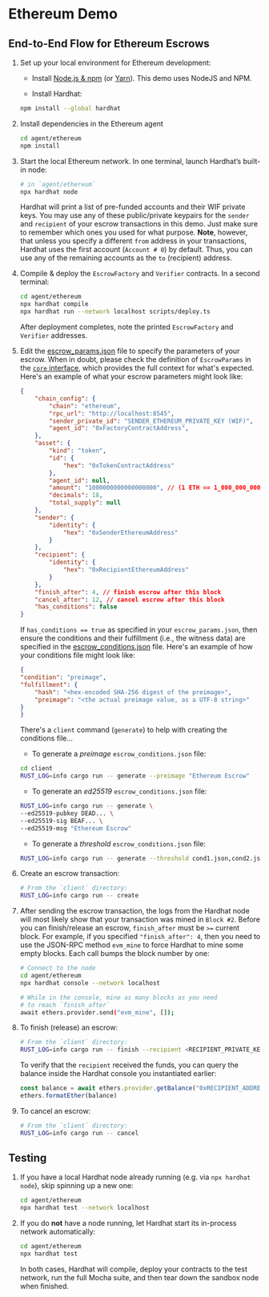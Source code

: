 # Ethereum Demo

## End-to-End Flow for Ethereum Escrows

1. Set up your local environment for Ethereum development:

    * Install [Node.js & npm](https://nodejs.org/) (or [Yarn](https://classic.yarnpkg.com/lang/en/docs/install/)). This demo uses NodeJS and NPM.

    * Install Hardhat:

    ```sh
    npm install --global hardhat
    ```

2. Install dependencies in the Ethereum agent

    ```sh
    cd agent/ethereum
    npm install
    ```

3. Start the local Ethereum network. In one terminal, launch Hardhat’s built-in node:

    ```sh
    # in `agent/ethereum`
    npx hardhat node
    ```

    Hardhat will print a list of pre-funded accounts and their WIF private keys. You may use any of these public/private keypairs for the `sender` and `recipient` of your escrow transactions in this demo. Just make sure to remember which ones you used for what purpose. **Note**, however, that unless you specify a different `from` address in your transactions, Hardhat uses the first account (`Account # 0`) by default. Thus, you can use any of the remaining accounts as the `to` (recipient) address.

4. Compile & deploy the `EscrowFactory` and `Verifier` contracts. In a second terminal:

    ```sh
    cd agent/ethereum
    npx hardhat compile
    npx hardhat run --network localhost scripts/deploy.ts
    ```

    After deployment completes, note the printed `EscrowFactory` and `Verifier` addresses.

5. Edit the [escrow_params.json](/templates/escrow_params.json) file to specify the parameters of your escrow. When in doubt, please check the definition of `EscrowParams` in the [`core` interface](/core/src/interface.rs), which provides the full context for what's expected. Here's an example of what your escrow parameters might look like:

    ```json
    {
        "chain_config": {
            "chain": "ethereum",
            "rpc_url": "http://localhost:8545",
            "sender_private_id": "SENDER_ETHEREUM_PRIVATE_KEY (WIF)",
            "agent_id": "0xFactoryContractAddress",
        },
        "asset": {
            "kind": "token",
            "id": {
                "hex": "0xTokenContractAddress"
            },
            "agent_id": null,
            "amount": "1000000000000000000", // (1 ETH == 1_000_000_000_000_000_000 wei)
            "decimals": 18,
            "total_supply": null
        },
        "sender": {
            "identity": {
                "hex": "0xSenderEthereumAddress"
            }
        },
        "recipient": {
            "identity": {
                "hex": "0xRecipientEthereumAddress"
            }
        },
        "finish_after": 4, // finish escrow after this block
        "cancel_after": 12, // cancel escrow after this block
        "has_conditions": false
    }
    ```

    If `has_conditions == true` as specified in your `escrow_params.json`, then ensure the conditions and their fulfillment (i.e., the witness data) are specified in the [escrow_conditions.json](/templates/escrow_conditions.json) file. Here's an example of how your conditions file might look like:

    ```json
    {
    "condition": "preimage",
    "fulfillment": {
        "hash": "<hex-encoded SHA-256 digest of the preimage>",
        "preimage": "<the actual preimage value, as a UTF-8 string>"
    }
    }
    ```

    There's a `client` command (`generate`) to help with creating the conditions file...

    * To generate a _preimage_ `escrow_conditions.json` file:

    ```sh
    cd client
    RUST_LOG=info cargo run -- generate --preimage "Ethereum Escrow"
    ```

    * To generate an _ed25519_ `escrow_conditions.json` file:

    ```sh
    RUST_LOG=info cargo run -- generate \
    --ed25519-pubkey DEAD... \
    --ed25519-sig BEAF... \
    --ed25519-msg "Ethereum Escrow"
    ```

    * To generate a _threshold_ `escrow_conditions.json` file:

    ```sh
    RUST_LOG=info cargo run -- generate --threshold cond1.json,cond2.json,cond3.json --n 2
    ```

6. Create an escrow transaction:

    ```sh
    # From the `client` directory:
    RUST_LOG=info cargo run -- create
    ```

7. After sending the escrow transaction, the logs from the Hardhat node will most likely show that your transaction was mined in `Block #2`. Before you can finish/release an escrow, `finish_after` must be `>=` current block. For example, if you specified `"finish_after": 4`, then you need to use the JSON-RPC method `evm_mine` to force Hardhat to mine some empty blocks. Each call bumps the block number by one:

    ```sh
    # Connect to the node
    cd agent/ethereum
    npx hardhat console --network localhost

    # While in the console, mine as many blocks as you need
    # to reach `finish_after`
    await ethers.provider.send("evm_mine", []);
    ```

8. To finish (release) an escrow:

    ```sh
    # From the `client` directory:
    RUST_LOG=info cargo run -- finish --recipient <RECIPIENT_PRIVATE_KEY>
    ```

    To verify that the `recipient` received the funds, you can query the balance inside the Hardhat console you instantiated earlier:

    ```js
    const balance = await ethers.provider.getBalance("0xRECIPIENT_ADDRESS")
    ethers.formatEther(balance)
    ```

9. To cancel an escrow:

    ```sh
    # From the `client` directory:
    RUST_LOG=info cargo run -- cancel
    ```

## Testing

1. If you have a local Hardhat node already running (e.g. via `npx hardhat node`), skip spinning up a new one:

    ```sh
    cd agent/ethereum
    npx hardhat test --network localhost
    ```

2. If you do **not** have a node running, let Hardhat start its in-process network automatically:

    ```sh
    cd agent/ethereum
    npx hardhat test
    ```

    In both cases, Hardhat will compile, deploy your contracts to the test network, run the full Mocha suite, and then tear down the sandbox node when finished.

